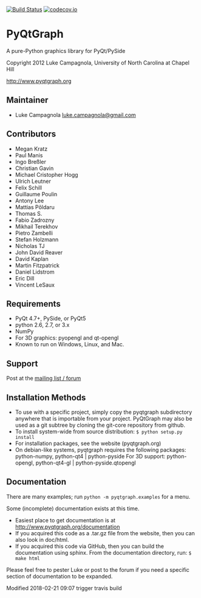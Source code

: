 [![Build Status](https://travis-ci.org/pyqtgraph/pyqtgraph.svg?branch=develop)](https://travis-ci.org/pyqtgraph/pyqtgraph)
[![codecov.io](http://codecov.io/github/pyqtgraph/pyqtgraph/coverage.svg?branch=develop)](http://codecov.io/github/pyqtgraph/pyqtgraph?branch=develop)

PyQtGraph
=========

A pure-Python graphics library for PyQt/PySide

Copyright 2012 Luke Campagnola, University of North Carolina at Chapel Hill

<http://www.pyqtgraph.org>

Maintainer
----------

  * Luke Campagnola   <luke.campagnola@gmail.com>

Contributors
------------

  * Megan Kratz
  * Paul Manis
  * Ingo Breßler
  * Christian Gavin
  * Michael Cristopher Hogg
  * Ulrich Leutner
  * Felix Schill
  * Guillaume Poulin
  * Antony Lee
  * Mattias Põldaru
  * Thomas S.
  * Fabio Zadrozny
  * Mikhail Terekhov
  * Pietro Zambelli
  * Stefan Holzmann
  * Nicholas TJ
  * John David Reaver
  * David Kaplan
  * Martin Fitzpatrick
  * Daniel Lidstrom
  * Eric Dill
  * Vincent LeSaux

Requirements
------------

  * PyQt 4.7+, PySide, or PyQt5
  * python 2.6, 2.7, or 3.x
  * NumPy
  * For 3D graphics: pyopengl and qt-opengl
  * Known to run on Windows, Linux, and Mac.

Support
-------

  Post at the [mailing list / forum](https://groups.google.com/forum/?fromgroups#!forum/pyqtgraph)

Installation Methods
--------------------

  * To use with a specific project, simply copy the pyqtgraph subdirectory
      anywhere that is importable from your project. PyQtGraph may also be
      used as a git subtree by cloning the git-core repository from github.
  * To install system-wide from source distribution:
        `$ python setup.py install`
  * For installation packages, see the website (pyqtgraph.org)
  * On debian-like systems, pyqtgraph requires the following packages:
        python-numpy, python-qt4 | python-pyside
        For 3D support: python-opengl, python-qt4-gl | python-pyside.qtopengl

Documentation
-------------

There are many examples; run `python -m pyqtgraph.examples` for a menu.

Some (incomplete) documentation exists at this time.
  * Easiest place to get documentation is at <http://www.pyqtgraph.org/documentation>
  * If you acquired this code as a .tar.gz file from the website, then you can also look in
      doc/html.
  * If you acquired this code via GitHub, then you can build the documentation using sphinx.
      From the documentation directory, run:
          `$ make html`
  
Please feel free to pester Luke or post to the forum if you need a specific
  section of documentation to be expanded.

Modified 2018-02-21 09:07 trigger travis build  

